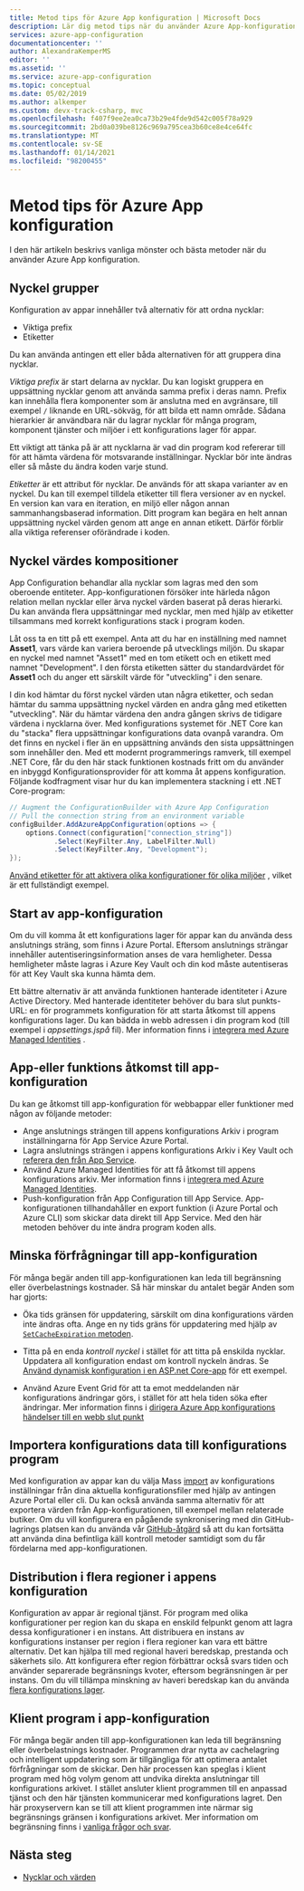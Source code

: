 ```yaml
---
title: Metod tips för Azure App konfiguration | Microsoft Docs
description: Lär dig metod tips när du använder Azure App-konfiguration. Ämnen som omfattas är nyckel grupperingar, nyckel värdes kompositioner, start för app-konfiguration med mera.
services: azure-app-configuration
documentationcenter: ''
author: AlexandraKemperMS
editor: ''
ms.assetid: ''
ms.service: azure-app-configuration
ms.topic: conceptual
ms.date: 05/02/2019
ms.author: alkemper
ms.custom: devx-track-csharp, mvc
ms.openlocfilehash: f407f9ee2ea0ca73b29e4fde9d542c005f78a929
ms.sourcegitcommit: 2bd0a039be8126c969a795cea3b60ce8e4ce64fc
ms.translationtype: MT
ms.contentlocale: sv-SE
ms.lasthandoff: 01/14/2021
ms.locfileid: "98200455"
---
```

# <a name="azure-app-configuration-best-practices"></a>Metod tips för Azure App konfiguration

I den här artikeln beskrivs vanliga mönster och bästa metoder när du använder Azure App konfiguration.

## <a name="key-groupings"></a>Nyckel grupper

Konfiguration av appar innehåller två alternativ för att ordna nycklar:

* Viktiga prefix
* Etiketter

Du kan använda antingen ett eller båda alternativen för att gruppera dina nycklar.

*Viktiga prefix* är start delarna av nycklar. Du kan logiskt gruppera en uppsättning nycklar genom att använda samma prefix i deras namn. Prefix kan innehålla flera komponenter som är anslutna med en avgränsare, till exempel `/` liknande en URL-sökväg, för att bilda ett namn område. Sådana hierarkier är användbara när du lagrar nycklar för många program, komponent tjänster och miljöer i ett konfigurations lager för appar.

Ett viktigt att tänka på är att nycklarna är vad din program kod refererar till för att hämta värdena för motsvarande inställningar. Nycklar bör inte ändras eller så måste du ändra koden varje stund.

*Etiketter* är ett attribut för nycklar. De används för att skapa varianter av en nyckel. Du kan till exempel tilldela etiketter till flera versioner av en nyckel. En version kan vara en iteration, en miljö eller någon annan sammanhangsbaserad information. Ditt program kan begära en helt annan uppsättning nyckel värden genom att ange en annan etikett. Därför förblir alla viktiga referenser oförändrade i koden.

## <a name="key-value-compositions"></a>Nyckel värdes kompositioner

App Configuration behandlar alla nycklar som lagras med den som oberoende entiteter. App-konfigurationen försöker inte härleda någon relation mellan nycklar eller ärva nyckel värden baserat på deras hierarki. Du kan använda flera uppsättningar med nycklar, men med hjälp av etiketter tillsammans med korrekt konfigurations stack i program koden.

Låt oss ta en titt på ett exempel. Anta att du har en inställning med namnet **Asset1**, vars värde kan variera beroende på utvecklings miljön. Du skapar en nyckel med namnet "Asset1" med en tom etikett och en etikett med namnet "Development". I den första etiketten sätter du standardvärdet för **Asset1** och du anger ett särskilt värde för "utveckling" i den senare.

I din kod hämtar du först nyckel värden utan några etiketter, och sedan hämtar du samma uppsättning nyckel värden en andra gång med etiketten "utveckling". När du hämtar värdena den andra gången skrivs de tidigare värdena i nycklarna över. Med konfigurations systemet för .NET Core kan du "stacka" flera uppsättningar konfigurations data ovanpå varandra. Om det finns en nyckel i fler än en uppsättning används den sista uppsättningen som innehåller den. Med ett modernt programmerings ramverk, till exempel .NET Core, får du den här stack funktionen kostnads fritt om du använder en inbyggd Konfigurationsprovider för att komma åt appens konfiguration. Följande kodfragment visar hur du kan implementera stackning i ett .NET Core-program:

```csharp
// Augment the ConfigurationBuilder with Azure App Configuration
// Pull the connection string from an environment variable
configBuilder.AddAzureAppConfiguration(options => {
    options.Connect(configuration["connection_string"])
           .Select(KeyFilter.Any, LabelFilter.Null)
           .Select(KeyFilter.Any, "Development");
});
```

[Använd etiketter för att aktivera olika konfigurationer för olika miljöer](./howto-labels-aspnet-core.md) , vilket är ett fullständigt exempel.

## <a name="app-configuration-bootstrap"></a>Start av app-konfiguration

Om du vill komma åt ett konfigurations lager för appar kan du använda dess anslutnings sträng, som finns i Azure Portal. Eftersom anslutnings strängar innehåller autentiseringsinformation anses de vara hemligheter. Dessa hemligheter måste lagras i Azure Key Vault och din kod måste autentiseras för att Key Vault ska kunna hämta dem.

Ett bättre alternativ är att använda funktionen hanterade identiteter i Azure Active Directory. Med hanterade identiteter behöver du bara slut punkts-URL: en för programmets konfiguration för att starta åtkomst till appens konfigurations lager. Du kan bädda in webb adressen i din program kod (till exempel i *appsettings.jspå* fil). Mer information finns i [integrera med Azure Managed Identities](howto-integrate-azure-managed-service-identity.md) .

## <a name="app-or-function-access-to-app-configuration"></a>App-eller funktions åtkomst till app-konfiguration

Du kan ge åtkomst till app-konfiguration för webbappar eller funktioner med någon av följande metoder:

* Ange anslutnings strängen till appens konfigurations Arkiv i program inställningarna för App Service Azure Portal.
* Lagra anslutnings strängen i appens konfigurations Arkiv i Key Vault och [referera den från App Service](../app-service/app-service-key-vault-references.md).
* Använd Azure Managed Identities för att få åtkomst till appens konfigurations arkiv. Mer information finns i [integrera med Azure Managed Identities](howto-integrate-azure-managed-service-identity.md).
* Push-konfiguration från App Configuration till App Service. App-konfigurationen tillhandahåller en export funktion (i Azure Portal och Azure CLI) som skickar data direkt till App Service. Med den här metoden behöver du inte ändra program koden alls.

## <a name="reduce-requests-made-to-app-configuration"></a>Minska förfrågningar till app-konfiguration

För många begär anden till app-konfigurationen kan leda till begränsning eller överbelastnings kostnader. Så här minskar du antalet begär Anden som har gjorts:

* Öka tids gränsen för uppdatering, särskilt om dina konfigurations värden inte ändras ofta. Ange en ny tids gräns för uppdatering med hjälp av [ `SetCacheExpiration` metoden](/dotnet/api/microsoft.extensions.configuration.azureappconfiguration.azureappconfigurationrefreshoptions.setcacheexpiration).

* Titta på en enda *kontroll nyckel* i stället för att titta på enskilda nycklar. Uppdatera all konfiguration endast om kontroll nyckeln ändras. Se [Använd dynamisk konfiguration i en ASP.net Core-app](enable-dynamic-configuration-aspnet-core.md) för ett exempel.

* Använd Azure Event Grid för att ta emot meddelanden när konfigurations ändringar görs, i stället för att hela tiden söka efter ändringar. Mer information finns i [dirigera Azure App konfigurations händelser till en webb slut punkt](./howto-app-configuration-event.md)

## <a name="importing-configuration-data-into-app-configuration"></a>Importera konfigurations data till konfigurations program

Med konfiguration av appar kan du välja Mass [import](./howto-import-export-data.md) av konfigurations inställningar från dina aktuella konfigurationsfiler med hjälp av antingen Azure Portal eller cli. Du kan också använda samma alternativ för att exportera värden från App-konfigurationen, till exempel mellan relaterade butiker. Om du vill konfigurera en pågående synkronisering med din GitHub-lagrings platsen kan du använda vår [GitHub-åtgärd](./concept-github-action.md) så att du kan fortsätta att använda dina befintliga käll kontroll metoder samtidigt som du får fördelarna med app-konfigurationen.

## <a name="multi-region-deployment-in-app-configuration"></a>Distribution i flera regioner i appens konfiguration

Konfiguration av appar är regional tjänst. För program med olika konfigurationer per region kan du skapa en enskild felpunkt genom att lagra dessa konfigurationer i en instans. Att distribuera en instans av konfigurations instanser per region i flera regioner kan vara ett bättre alternativ. Det kan hjälpa till med regional haveri beredskap, prestanda och säkerhets silo. Att konfigurera efter region förbättrar också svars tiden och använder separerade begränsnings kvoter, eftersom begränsningen är per instans. Om du vill tillämpa minskning av haveri beredskap kan du använda [flera konfigurations lager](./concept-disaster-recovery.md). 

## <a name="client-applications-in-app-configuration"></a>Klient program i app-konfiguration 

För många begär anden till app-konfigurationen kan leda till begränsning eller överbelastnings kostnader. Programmen drar nytta av cachelagring och intelligent uppdatering som är tillgängliga för att optimera antalet förfrågningar som de skickar. Den här processen kan speglas i klient program med hög volym genom att undvika direkta anslutningar till konfigurations arkivet. I stället ansluter klient programmen till en anpassad tjänst och den här tjänsten kommunicerar med konfigurations lagret. Den här proxyservern kan se till att klient programmen inte närmar sig begränsnings gränsen i konfigurations arkivet. Mer information om begränsning finns i [vanliga frågor och svar](https://docs.microsoft.com/azure/azure-app-configuration/faq#are-there-any-limits-on-the-number-of-requests-made-to-app-configuration).  

## <a name="next-steps"></a>Nästa steg

* [Nycklar och värden](./concept-key-value.md)